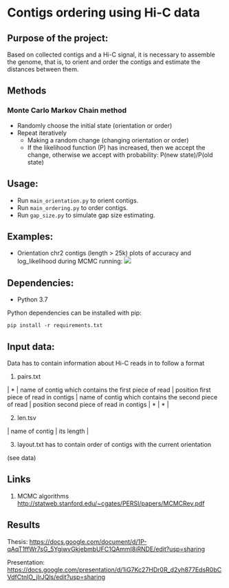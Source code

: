 # Contigs ordering using Hi-C data

## Purpose of the project:
Based on collected contigs and a Hi-C signal, it is necessary to assemble the genome, that is, to orient and order the contigs and estimate the distances between them.

## Methods
### Monte Carlo Markov Chain method
* Randomly choose the initial state (orientation or order)
* Repeat iteratively
    * Making a random change (changing orientation or order)
    * If the likelihood function (P) has increased, then we accept the change, otherwise we accept with probability: P(new state)/P(old state)

## Usage:
* Run `main_orientation.py` to orient contigs.
* Run `main_ordering.py` to order contigs.
* Run `gap_size.py` to simulate gap size estimating.


## Examples:
* Orientation chr2 contigs (length > 25k) plots of accuracy and log_likelihood during MCMC running:
![](https://github.com/sashapff/mcmc-scaffolding/blob/main/plots/chr2.png)


## Dependencies:
* Python 3.7

Python dependencies can be installed with pip:
 
 `
 pip install -r requirements.txt
 `

## Input data:
Data has to contain information about Hi-C reads in to follow a format

1) pairs.txt

| * | name of contig which contains the first piece of read | position first piece of read in contigs | name of contig which contains the second piece of read | position second  piece of read in contigs | * | * |

2) len.tsv

| name of contig | its length |

3) layout.txt has to contain order of contigs with the current orientation

(see data)

## Links 
1. MCMC algorithms
http://statweb.stanford.edu/~cgates/PERSI/papers/MCMCRev.pdf

## Results
Thesis: https://docs.google.com/document/d/1P-qAqT1ffWr7sG_5YgiwvGkjebmbUFC1QAmmI8iRNDE/edit?usp=sharing

Presentation: https://docs.google.com/presentation/d/1iG7Kc27HDr0R_d2yh877EdsR0bCVdfCtnlO_jIrJQls/edit?usp=sharing
